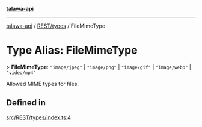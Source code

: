[**talawa-api**](../../../README.md)

***

[talawa-api](../../../modules.md) / [REST/types](../README.md) / FileMimeType

# Type Alias: FileMimeType

\> **FileMimeType**: `"image/jpeg"` \| `"image/png"` \| `"image/gif"` \| `"image/webp"` \| `"video/mp4"`

Allowed MIME types for files.

## Defined in

[src/REST/types/index.ts:4](https://github.com/PalisadoesFoundation/talawa-api/blob/5c5b29a0ea487bda8306089fe128f43f3be29f94/src/REST/types/index.ts#L4)
